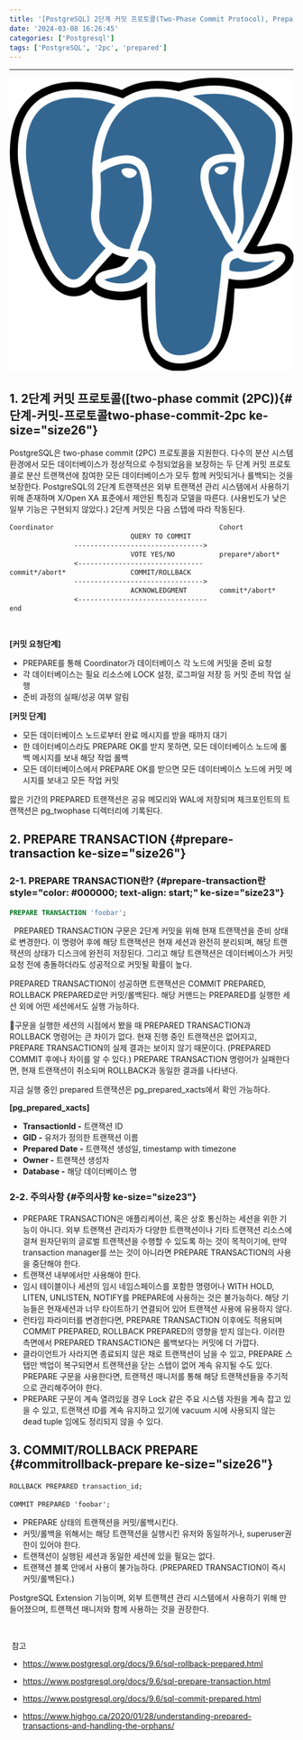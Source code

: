 ```yaml
---
title: '[PostgreSQL] 2단계 커밋 프로토콜(Two-Phase Commit Protocol), Prepare transaction'
date: '2024-03-08 16:26:45'
categories: ['Postgresql']
tags: ['PostgreSQL', '2pc', 'prepared']
---
```


------------------------------------------------------------------------

![](/images/posts/68/img.png)

## 1. 2단계 커밋 프로토콜([two-phase commit (2PC)){#단계-커밋-프로토콜two-phase-commit-2pc ke-size="size26"}

PostgreSQL은 two-phase commit (2PC) 프로토콜을 지원한다. 다수의 분산 시스템 환경에서 모든 데이터베이스가 정상적으로 수정되었음을 보장하는 두 단계 커밋 프로토콜로 분산 트랜잭션에 참여한 모든 데이터베이스가 모두 함께 커밋되거나 롤백되는 것을 보장한다. PostgreSQL의 2단계 트랜잭션은 외부 트랜잭션 관리 시스템에서 사용하기 위해 존재하며 X/Open XA 표준에서 제안된 특징과 모델을 따른다. (사용빈도가 낮은 일부 기능은 구현되지 않았다.) 2단계 커밋은 다음 스탭에 따라 작동된다.

``` {.pgsql style="background-color: #f8f9fa; color: #000000; text-align: start;"}
Coordinator                                         Cohort
                              QUERY TO COMMIT
                -------------------------------->
                              VOTE YES/NO           prepare*/abort*
                <-------------------------------
commit*/abort*                COMMIT/ROLLBACK
                -------------------------------->
                              ACKNOWLEDGMENT        commit*/abort*
                <--------------------------------  
end
```
 

**[커밋 요청단계]**

-   PREPARE를 통해 Coordinator가 데이터베이스 각 노드에 커밋을 준비 요청
-   각 데이터베이스는 필요 리소스에 LOCK 설정, 로그파일 저장 등 커밋 준비 작업 실행
-   준비 과정의 실패/성공 여부 알림

**\[커밋 단계\]**

-   모든 데이터베이스 노드로부터 완료 메시지를 받을 때까지 대기
-   한 데이터베이스라도 PREPARE OK를 받지 못하면, 모든 데이터베이스 노드에 롤백 메시지를 보내 해당 작업 롤백
-   모든 데이터베이스에서 PREPARE OK를 받으면 모든 데이터베이스 노드에 커밋 메시지를 보내고 모든 작업 커밋

짧은 기간의 PREPARED 트랜잭션은 공유 메모리와 WAL에 저장되며 체크포인트의 트랜잭션은 pg_twophase 디렉터리에 기록된다.

## 2. PREPARE TRANSACTION {#prepare-transaction ke-size="size26"}

### 2-1. PREPARE TRANSACTION란? {#prepare-transaction란 style="color: #000000; text-align: start;" ke-size="size23"}

``` {.sql style="background-color: #f8f8f8; color: #383a42; text-align: start;" ke-type="codeblock" ke-language="bash"}
PREPARE TRANSACTION 'foobar';
```
 
PREPARED TRANSACTION 구문은 2단계 커밋을 위해 현재 트랜잭션을 준비 상태로 변경한다. 이 명령어 후에 해당 트랜잭션은 현재 세션과 완전히 분리되며, 해당 트랜잭션의 상태가 디스크에 완전히 저장된다. 그리고 해당 트랜잭션은 데이터베이스가 커밋요청 전에 충돌하더라도 성공적으로 커밋될 확률이 높다.
 

PREPARED TRANSACTION이 성공하면 트랜잭션은 COMMIT PREPARED, ROLLBACK PREPARED로만 커밋/롤백된다. 해당 커맨드는 PREPARED를 실행한 세션 외에 어떤 세션에서도 실행 가능하다.
 

구문을 실행한 세션의 시점에서 봤을 때 PREPARED TRANSACTION과 ROLLBACK 명령어는 큰 차이가 없다. 현재 진행 중인 트랜잭션은 없어지고, PREPARE TRANSACTION의 실제 결과는 보이지 않기 때문이다. (PREPARED COMMIT 후에나 차이를 알 수 있다.) PREPARE TRANSACTION 명령어가 실패한다면, 현재 트랜잭션이 취소되며 ROLLBACK과 동일한 결과를 나타낸다.
 

지금 실행 중인 prepared 트랜잭션은 pg_prepared_xacts에서 확인 가능하다.

**\[pg_prepared_xacts\]**

-   **TransactionId -** 트랜잭션 ID
-   **GID -** 유저가 정의한 트랜잭션 이름
-   **Prepared Date -** 트랜잭션 생성일, timestamp with timezone
-   **Owner -** 트랜잭션 생성자
-   **Database -** 해당 데이터베이스 명

### 2-2. 주의사항 {#주의사항 ke-size="size23"}

-   PREPARE TRANSACTION은 애플리케이션, 혹은 상호 통신하는 세션을 위한 기능이 아니다. 외부 트랜잭션 관리자가 다양한 트랜잭션이나 기타 트랜잭션 리소스에 걸쳐 원자단위의 글로벌 트랜잭션을 수행할 수 있도록 하는 것이 목적이기에, 만약 transaction manager를 쓰는 것이 아니라면 PREPARE TRANSACTION의 사용을 중단해야 한다.
-   트랜잭션 내부에서만 사용해야 한다.
-   임시 테이블이나 세션의 임시 네임스페이스를 포함한 명령어나 WITH HOLD, LITEN, UNLISTEN, NOTIFY를 PREPARE에 사용하는 것은 불가능하다. 해당 기능들은 현재세션과 너무 타이트하기 연결되어 있어 트랜잭션 사용에 유용하지 않다.
-   런타임 파라미터를 변경한다면, PREPARE TRANSACTION 이후에도 적용되며 COMMIT PREPARED, ROLLBACK PREPARED의 영향을 받지 않는다. 이러한 측면에서 PREPARED TRANSACTION은 롤백보다는 커밋에 더 가깝다.
-   클라이언트가 사라지면 종료되지 않은 채로 트랜잭션이 남을 수 있고, PREPARE 스탭만 백업이 복구되면서 트랜잭션을 닫는 스탭이 없어 계속 유지될 수도 있다. PREPARE 구문을 사용한다면, 트랜잭션 매니저를 통해 해당 트랜잭션들을 주기적으로 관리해주어야 한다.
-   PREPARE 구문이 계속 열려있을 경우 Lock 같은 주요 시스템 자원을 계속 잡고 있을 수 있고, 트랜잭션 ID를 계속 유지하고 있기에 vacuum 시에 사용되지 않는 dead tuple 임에도 정리되지 않을 수 있다. 

## 3. COMMIT/ROLLBACK PREPARE {#commitrollback-prepare ke-size="size26"}

``` {.shell style="background-color: #f8f8f8; color: #383a42; text-align: start;" ke-language="shell" ke-type="codeblock"}
ROLLBACK PREPARED transaction_id;

COMMIT PREPARED 'foobar';
```

-   PREPARE 상태의 트랜잭션을 커밋/롤백시킨다.
-   커밋/롤백을 위해서는 해당 트랜잭션을 실행시킨 유저와 동일하거나, superuser권한이 있어야 한다.
-   트랜잭션이 실행된 세션과 동일한 세션에 있을 필요는 없다. 
-   트랜잭션 블록 안에서 사용이 불가능하다. (PREPARED TRANSACTION이 즉시 커밋/롤백된다.)

PostgreSQL Extension 기능이며, 외부 트랜잭션 관리 시스템에서 사용하기 위해 만들어졌으며, 트랜잭션 매니저와 함께 사용하는 것을 권장한다.
 

 

 참고

- https://www.postgresql.org/docs/9.6/sql-rollback-prepared.html

- https://www.postgresql.org/docs/9.6/sql-prepare-transaction.html

- https://www.postgresql.org/docs/9.6/sql-commit-prepared.html

- https://www.highgo.ca/2020/01/28/understanding-prepared-transactions-and-handling-the-orphans/

